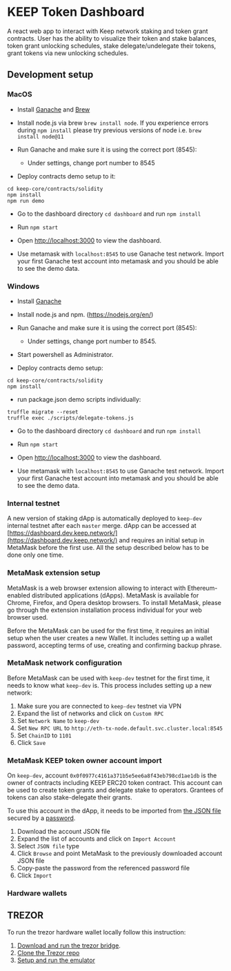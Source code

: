 # KEEP Token Dashboard

A react web app to interact with Keep network staking and token grant contracts.
User has the ability to visualize their token and stake balances, token grant unlocking schedules, stake delegate/undelegate their tokens, grant tokens via new unlocking schedules.

## Development setup

### MacOS

* Install [Ganache](http://truffleframework.com/ganache/) and [Brew](https://brew.sh/)
* Install node.js via brew `brew install node`. If you experience errors during `npm install` please try previous versions of node i.e. `brew install node@11`
* Run Ganache and make sure it is using the correct port (8545):
  * Under settings, change port number to 8545

* Deploy contracts demo setup to it:

```
cd keep-core/contracts/solidity
npm install
npm run demo
```

* Go to the dashboard directory `cd dashboard` and run `npm install`

* Run `npm start`

* Open [http://localhost:3000](http://localhost:3000) to view the dashboard.

* Use metamask with `localhost:8545` to use Ganache test network. Import your first Ganache test account into metamask and you should be able to see the demo data.

### Windows

* Install [Ganache](https://github.com/trufflesuite/ganache/releases)
* Install node.js and npm. (https://nodejs.org/en/)
* Run Ganache and make sure it is using the correct port (8545):
  * Under settings, change port number to 8545.
* Start powershell as Administrator.

* Deploy contracts demo setup:

```
cd keep-core/contracts/solidity
npm install
```
* run package.json demo scripts individually:
```
truffle migrate --reset
truffle exec ./scripts/delegate-tokens.js
```
* Go to the dashboard directory `cd dashboard` and run `npm install`

* Run `npm start`

* Open [http://localhost:3000](http://localhost:3000) to view the dashboard.

* Use metamask with `localhost:8545` to use Ganache test network. Import your first Ganache test account into metamask and you should be able to see the demo data.


### Internal testnet

A new version of staking dApp is automatically deployed to `keep-dev` internal testnet after each `master` merge. dApp can be accessed at [https://dashboard.dev.keep.network/](https://dashboard.dev.keep.network/) and requires an initial setup in MetaMask before the first use. All the setup described below has to be done only one time. 

### MetaMask extension setup

MetaMask is a web browser extension allowing to interact with Ethereum-enabled distributed applications (dApps). MetaMask is available for Chrome, Firefox, and Opera desktop browsers. To install MetaMask, please go through the extension installation process individual for your web browser used.

Before the MetaMask can be used for the first time, it requires an initial setup when the user creates a new Wallet. It includes setting up a wallet password, accepting terms of use, creating and confirming backup phrase.

### MetaMask network configuration

Before MetaMask can be used with `keep-dev` testnet for the first time, it needs to know what `keep-dev` is. This process includes setting up a new network:

1. Make sure you are connected to `keep-dev` testnet via VPN
2. Expand the list of networks and click on `Custom RPC`
3. Set `Network Name` to `keep-dev`
4. Set `New RPC URL` to `http://eth-tx-node.default.svc.cluster.local:8545`
5. Set `ChainID` to `1101`
6. Click `Save`

### MetaMask KEEP token owner account import
On `keep-dev`, account `0x0f0977c4161a371b5e5ee6a8f43eb798cd1ae1db` is the owner of contracts including KEEP ERC20 token contract. This account can be used to create token grants and delegate stake to operators. Grantees of tokens can also stake-delegate their grants.

To use this account in the dApp, it needs to be imported from [the JSON file](https://github.com/keep-network/keep-core/blob/master/private-testnet/keyfiles/UTC--2019-03-27T19-05-16.429364100Z--0f0977c4161a371b5e5ee6a8f43eb798cd1ae1db) secured by a [password](https://github.com/keep-network/keep-core/blob/master/private-testnet/eth-account-password.txt).

1. Download the account JSON file
2. Expand the list of accounts and click on `Import Account`
3. Select `JSON file` type
4. Click `Browse` and point MetaMask to the previously downloaded account JSON file
5. Copy-paste the password from the referenced password file
6. Click `Import`

### Hardware wallets

## TREZOR
To run the trezor hardware wallet locally follow this instruction:
1. [Download and run the trezor bridge](https://github.com/trezor/trezord-go).
2. [Clone the Trezor repo](https://github.com/trezor/trezor-firmware/blob/master/docs/core/build/index.md)
3. [Setup and run the emulator](https://github.com/trezor/trezor-firmware/blob/master/docs/core/emulator/index.md)
